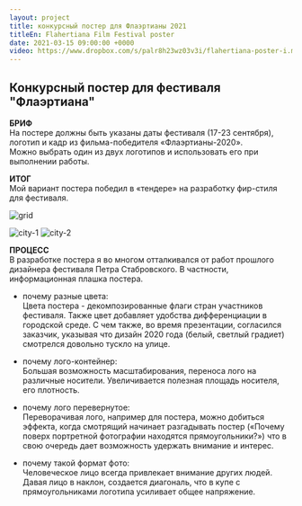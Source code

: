 ```yaml
---
layout: project
title: конкурсный постер для Флаэртианы 2021
titleEn: Flahertiana Film Festival poster
date: 2021-03-15 09:00:00 +0000
video: https://www.dropbox.com/s/palr8h23wz03v3i/flahertiana-poster-i.m4v?raw=1
---
```


## <span class="mark">Конкурсный постер для фестиваля "Флаэртиана"</span>

**БРИФ**  
На постере должны быть указаны даты фестиваля (17-23 сентября), логотип и кадр из фильма-победителя «Флаэртианы-2020».   
Можно выбрать один из двух логотипов и использовать его при выполнении работы. 

**ИТОГ**  
Мой вариант постера победил в «тендере» на разработку фир-стиля для фестиваля. 

![grid](https://www.dropbox.com/s/24tvonw0ts8ei6q/Stylish%20Grid%20PSD%20Poster%20Mockup.jpg?raw=1)

![city-1](https://www.dropbox.com/s/j1tqd010fw3lsq7/city-1.jpg?raw=1)
![city-2](https://www.dropbox.com/s/kq4qnbe92ioejvi/city-2.jpg?raw=1)

**ПРОЦЕСС**  
В разработке постера я во многом отталкивался от работ прошлого дизайнера фестиваля Петра Стабровского. В частности, информационная плашка постера.  

* почему разные цвета:  
Цвета постера - декомпозированные флаги стран участников фестиваля. Также цвет добавляет удобства дифференциации в городской среде. С чем также, во время презентации, согласился заказчик, указывая что дизайн 2020 года (белый, светлый градиет) смотрелся довольно тускло на улице.

* почему лого-контейнер:  
Большая возможность масштабирования, переноса лого на различные носители.
Увеличивается полезная площадь носителя, его плотность. 

* почему лого перевернутое:  
Переворачивая лого, например для постера, можно добиться эффекта, когда смотрящий начинает разгадывать постер («Почему поверх портретной фотографии находятся прямоугольники?») что в свою очередь дает возможность удержать внимание и интерес.

* почему такой формат фото:  
Человеческое лицо всегда привлекает внимание других людей. Давая лицо в наклон, создается диагональ, что в купе с прямоугольниками логотипа усиливает общее напряжение. 
